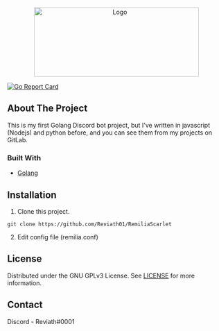 <br />
<p align="center">
  <a href="https://git.randomchars.net/Reviath/RemiliaScarlet">
    <img src="https://cdn.discordapp.com/attachments/820587437801209856/822117411708338236/New_Project.png" alt="Logo" width="380" height="160">
  </a>
  <p align="center">
  </p>
</p>

[![Go Report Card](https://goreportcard.com/report/github.com/Reviath01/RemiliaScarlet)](https://goreportcard.com/report/github.com/Reviath01/RemiliaScarlet)

## About The Project
This is my first Golang Discord bot project, but I've written in javascript (Nodejs) and python before, and you can see them from my projects on GitLab.

### Built With

* [Golang](https://golang.org/)

## Installation

1. Clone this project.
```
git clone https://github.com/Reviath01/RemiliaScarlet
```

2. Edit config file (remilia.conf)


## License

Distributed under the GNU GPLv3 License. See [LICENSE](LICENSE) for more information.


## Contact

Discord - Reviath#0001
